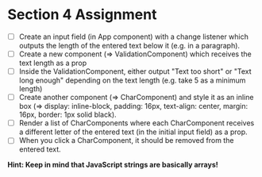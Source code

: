 # Section 4 Assignment

-[ ] Create an input field (in App component) with a change listener which outputs the length of the entered text below it (e.g. in a paragraph).
-[ ] Create a new component (=> ValidationComponent) which receives the text length as a prop
-[ ] Inside the ValidationComponent, either output "Text too short" or "Text long enough" depending on the text length (e.g. take 5 as a minimum length)
-[ ] Create another component (=> CharComponent) and style it as an inline box (=> display: inline-block, padding: 16px, text-align: center, margin: 16px, border: 1px solid black).
-[ ] Render a list of CharComponents where each CharComponent receives a different letter of the entered text (in the initial input field) as a prop.
-[ ] When you click a CharComponent, it should be removed from the entered text.

**Hint: Keep in mind that JavaScript strings are basically arrays!**